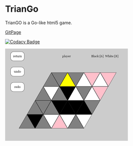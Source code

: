 # TrianGo

TrianGO is a Go-like html5 game.

[GitPage](https://brainburster.github.io/TrianGo/)

[![Codacy Badge](https://api.codacy.com/project/badge/Grade/1c75f7ae9d3948738d0331bfc80ee602)](https://app.codacy.com/app/brainburster/TrianGo?utm_source=github.com&utm_medium=referral&utm_content=brainburster/TrianGo&utm_campaign=Badge_Grade_Dashboard)

[![picture](./picture.png)](https://brainburster.github.io/TrianGo/)
